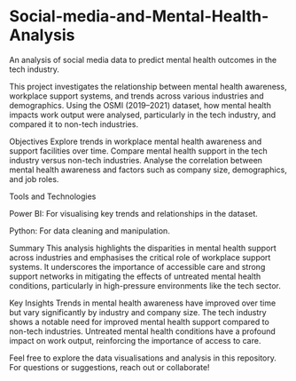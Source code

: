 # Social-media-and-Mental-Health-Analysis
An analysis of social media data to predict mental health outcomes in the tech industry.

This project investigates the relationship between mental health awareness, workplace support systems, and trends across various industries and demographics. Using the OSMI (2019–2021) dataset, how mental health impacts work output were analysed, particularly in the tech industry, and compared it to non-tech industries.

Objectives
Explore trends in workplace mental health awareness and support facilities over time.
Compare mental health support in the tech industry versus non-tech industries.
Analyse the correlation between mental health awareness and factors such as company size, demographics, and job roles.

Tools and Technologies

Power BI: For visualising key trends and relationships in the dataset.

Python: For data cleaning and manipulation.

Summary
This analysis highlights the disparities in mental health support across industries and emphasises the critical role of workplace support systems. It underscores the importance of accessible care and strong support networks in mitigating the effects of untreated mental health conditions, particularly in high-pressure environments like the tech sector.

Key Insights
Trends in mental health awareness have improved over time but vary significantly by industry and company size.
The tech industry shows a notable need for improved mental health support compared to non-tech industries.
Untreated mental health conditions have a profound impact on work output, reinforcing the importance of access to care.

Feel free to explore the data visualisations and analysis in this repository. For questions or suggestions, reach out or collaborate!

